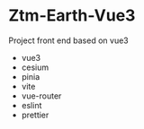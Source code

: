 # Ztm-Earth-Vue3
Project front end based on vue3
- vue3
- cesium
- pinia
- vite
- vue-router
- eslint
- prettier
